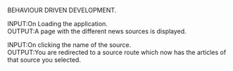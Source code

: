 BEHAVIOUR DRIVEN DEVELOPMENT.

INPUT:On Loading the application.</br  >
OUTPUT:A page with the different news sources is displayed.</br  >

INPUT:On clicking the name of the source.</br  >
OUTPUT:You are redirected to a source route which now has the articles of that source you selected.
